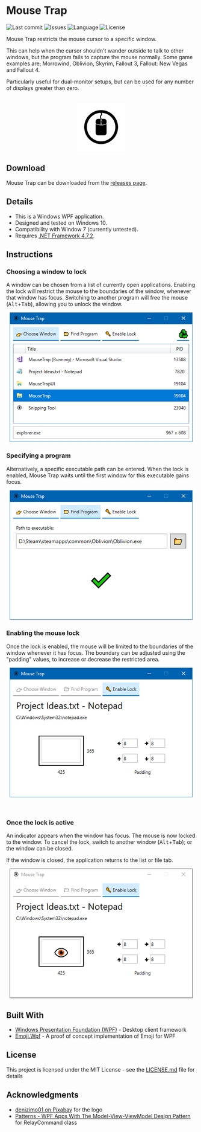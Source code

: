 <h1>Mouse Trap</h1>

![Last commit][commit]
![Issues][issues]
![Language][language]
![License][license]

Mouse Trap restricts the mouse cursor to a specific window.

This can help when the cursor shouldn't wander outside to talk to other windows, but the program fails to capture the mouse normally. Some game examples are; Morrowind, Oblivion, Skyrim, Fallout 3, Fallout: New Vegas and Fallout 4.

Particularly useful for dual-monitor setups, but can be used for any number of displays greater than zero.

<p align="center"><br><img src="img/TransAppIcon.png" height="128"></p>

## Download

Mouse Trap can be downloaded from the [releases page](https://github.com/Temetra/MouseTrap/releases).

## Details

* This is a Windows WPF application.
* Designed and tested on Windows 10.
* Compatibility with Window 7 (currently untested).
* Requires [.NET Framework 4.7.2](https://docs.microsoft.com/en-us/dotnet/framework/install/on-windows-10).

## Instructions

### Choosing a window to lock

A window can be chosen from a list of currently open applications. Enabling the lock will restrict the mouse to the boundaries of the window, whenever that window has focus. Switching to another program will free the mouse (<kbd>Alt</kbd>+<kbd>Tab</kbd>), allowing you to unlock the window.

<p align="center"><img src="img/choose-window.png"></p>

### Specifying a program

Alternatively, a specific executable path can be entered. When the lock is enabled, Mouse Trap waits until the first window for this executable gains focus.

<p align="center"><img src="img/find-program.png"></p>

### Enabling the mouse lock

Once the lock is enabled, the mouse will be limited to the boundaries of the window whenever it has focus. The boundary can be adjusted using the "padding" values, to increase or decrease the restricted area.

<p align="center"><img src="img/lock-screen-background.png"></p><br>

### Once the lock is active

An indicator appears when the window has focus. The mouse is now locked to the window. To cancel the lock, switch to another window (<kbd>Alt</kbd>+<kbd>Tab</kbd>); or the window can be closed.

If the window is closed, the application returns to the list or file tab.

<p align="center"><img src="img/lock-screen-foreground.png"></p>

## Built With

* [Windows Presentation Foundation (WPF)](https://docs.microsoft.com/en-us/visualstudio/designers/introduction-to-wpf?view=vs-2017) - Desktop client framework
* [Emoji.Wpf](https://github.com/samhocevar/emoji.wpf) - A proof of concept implementation of Emoji for WPF

## License

This project is licensed under the MIT License - see the [LICENSE.md](LICENSE.md) file for details

## Acknowledgments

* [denizimo01 on Pixabay](https://pixabay.com/en/mouse-mouse-icon-symbol-pc-cursor-2487884/) for the logo
* [Patterns - WPF Apps With The Model-View-ViewModel Design Pattern](https://msdn.microsoft.com/en-us/magazine/dd419663.aspx#id0090030) for RelayCommand class

[commit]: https://img.shields.io/github/last-commit/Temetra/MouseTrap.svg?style=flat
[issues]: https://img.shields.io/github/issues/Temetra/MouseTrap.svg?style=flat
[language]: https://img.shields.io/github/languages/top/Temetra/MouseTrap.svg?style=flat
[license]: https://img.shields.io/badge/license-MIT-blue.svg
